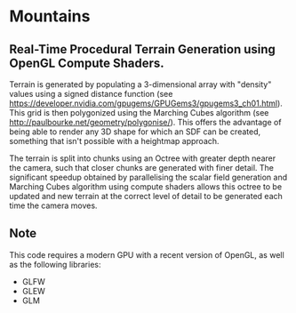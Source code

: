 # Mountains
## Real-Time Procedural Terrain Generation using OpenGL Compute Shaders.
Terrain is generated by populating a 3-dimensional array with "density" values using a signed distance function (see https://developer.nvidia.com/gpugems/GPUGems3/gpugems3_ch01.html). This grid is then polygonized using the Marching Cubes algorithm (see http://paulbourke.net/geometry/polygonise/). This offers the advantage of being able to render any 3D shape for which an SDF can be created, something that isn't possible with a heightmap approach.

The terrain is split into chunks using an Octree with greater depth nearer the camera, such that closer chunks are generated with finer detail. The significant speedup obtained by parallelising the scalar field generation and Marching Cubes algorithm using compute shaders allows this octree to be updated and new terrain at the correct level of detail to be generated each time the camera moves.

## Note
This code requires a modern GPU with a recent version of OpenGL, as well as the following libraries:
* GLFW
* GLEW
* GLM
